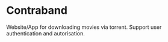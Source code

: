 # Contraband
Website/App for downloading movies via torrent. Support user authentication and autorisation.
